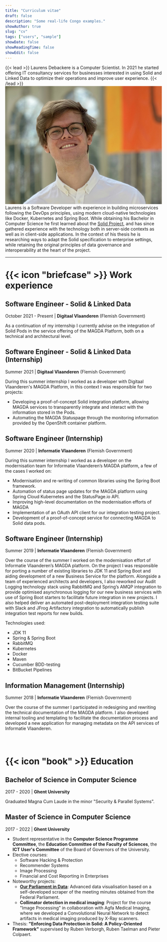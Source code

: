 ```yaml
---
title: "Curriculum vitae"
draft: false
description: "Some real-life Congo examples."
showAuthor: true
slug: "cv"
tags: ["users", "sample"]
showDate: false
showReadingTime: false
showEdit: false
---
```

{{< lead >}}
Laurens Debackere is a Computer Scientist. In 2021 he started offering IT consultancy services for businesses interested in using Solid and Linked Data to optimize their operations and improve user experience.
{{< /lead >}}
![Cloud in the sky.](/img/laurens.jpg)
Laurens is a Software Developer with experience in building microservices following the DevOps principles, using modern cloud-native technologies like Docker, Kubernetes and Spring Boot. While obtaining his Bachelor in Computer Science he first learned about the [Solid Project](https://solidproject.org), and has since gathered experience with the technology both in server-side contexts as well as in client-side applications. In the context of his thesis he is researching ways to adapt the Solid specification to enterprise settings, while retaining the original principles of data governance and interoperability at the heart of the project.
<hr />

<h1>{{< icon "briefcase" >}} <span class="relative inline-block align-text-bottom icon">Work experience</span></h1>

## Software Engineer - Solid & Linked Data
<p>
  October 2021 - Present &vert; <b>Digitaal Vlaanderen</b> (Flemish Government)
</p>

As a continuation of my internship I currently advise on the integration of Solid Pods in the service offering of the MAGDA Platform, both on a technical and architectural level.

## Software Engineer - Solid & Linked Data (Internship)
<p>
  Summer 2021 &vert; <b>Digitaal Vlaanderen</b> (Flemish Government)
</p>

During this summer internship I worked as a developer with Digitaal Vlaanderen's MAGDA Platform, in this context I was responsible for two projects:

* Developing a proof-of-concept Solid integration platform, allowing MAGDA services to transparently integrate and interact with the information stored in the Pods.
* Automating the MAGDA Statuspage through the monitoring information provided by the OpenShift container platform.

## Software Engineer (Internship)
<p>
  Summer 2020 &vert; <b>Informatie Vlaanderen</b> (Flemish Government)
</p>

During this summer internship I worked as a developer on the modernisation team for Informatie Vlaanderen’s MAGDA platform, a few of the cases I worked on:

* Modernisation and re-writing of common libraries using the Spring Boot framework.
* Automation of status page updates for the MAGDA platform using Spring Cloud Kubernetes and the StatusPage.io API.
* Improving high-level documentation on the modernisation efforts of MAGDA
* Implementation of an OAuth API client for our integration testing project.
* Development of a proof-of-concept service for connecting MAGDA to Solid data pods.

## Software Engineer (Internship)
<p>
  Summer 2019 &vert; <b>Informatie Vlaanderen</b> (Flemish Government)
</p>

Over the course of the summer I worked on the modernisation effort of Informatie Vlaanderen’s MAGDA platform. On the project I was responsible for porting a number of existing libraries to JDK 11 and Spring Boot and aiding development of a new Business Service for the platform. Alongside a team of experienced architects and developers, I also reworked our Audit Logging technology stack using RabbitMQ and Spring’s AMQP integration to provide optimised asynchronous logging for our new business services with use of Spring Boot starters to facilitate future integration in new projects. I also helped deliver an automated post-deployment integration testing suite with Slack and JFrog Artifactory integration to automatically publish integration test reports for new builds.

Technologies used:
* JDK 11
* Spring & Spring Boot
* RabbitMQ
* Kubernetes
* Docker
* Maven
* Cucumber BDD-testing
* BitBucket Pipelines

## Information Management (Internship)
<p>
  Summer 2018 &vert; <b>Informatie Vlaanderen</b> (Flemish Government)
</p>
Over the course of the summer I participated in redesigning and rewriting the technical documentation of the MAGDA platform. I also developed internal tooling and templating to facilitate the documentation process and developed a new application for managing metadata on the API services of Informatie Vlaanderen.


<h1 style="margin-top: 5rem !important">{{< icon "book" >}} <span class="relative inline-block align-text-bottom icon">Education</span></h1>

## Bachelor of Science in Computer Science
<p>
  2017 - 2020 &vert; <b>Ghent University</b>
</p>

Graduated Magna Cum Laude in the minor "Security & Parallel Systems".

## Master of Science in Computer Science
<p>
  2017 - 2022 &vert; <b>Ghent University</b>
</p>

* Student representative in the <b>Computer Science Programme Committee</b>, the <b>Education Committee of the Faculty of Sciences</b>, the <b>ICT User's Committee</b> of the Board of Governors of the University.
* Elective courses:
    - Software Hacking & Protection
    - Recommender Systems
    - Image Processing
    - Financial and Cost Reporting in Enterprises
* Noteworthy projects:
    - [**Our Parliament in Data**](https://parliamentdata.be): Advanced data visualisation based on a self-developed scraper of the meeting minutes obtained from the Federal Parliament.
    - **Collimator detection in medical imaging**: Project for the course "Image Processing" in collaboration with Agfa Medical Imaging, where we developed a Convolutional Neural Network to detect artifacts in medical imaging produced by X-Ray scanners.
* Thesis: <b>"Enforcing Data Protection in Solid: A Policy-Oriented Framework"</b> supervised by Ruben Verborgh, Ruben Taelman and Pieter Colpaert.
